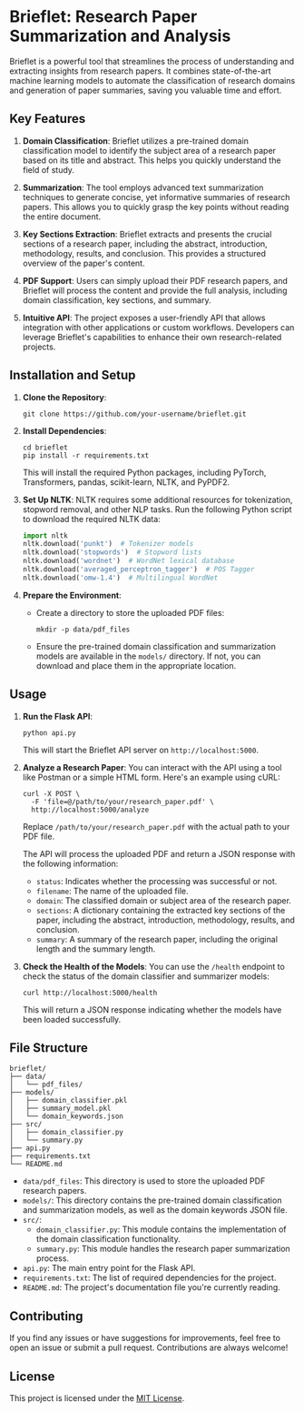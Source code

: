 # Brieflet: Research Paper Summarization and Analysis

Brieflet is a powerful tool that streamlines the process of understanding and extracting insights from research papers. It combines state-of-the-art machine learning models to automate the classification of research domains and generation of paper summaries, saving you valuable time and effort.

## Key Features

1. **Domain Classification**: Brieflet utilizes a pre-trained domain classification model to identify the subject area of a research paper based on its title and abstract. This helps you quickly understand the field of study.

2. **Summarization**: The tool employs advanced text summarization techniques to generate concise, yet informative summaries of research papers. This allows you to quickly grasp the key points without reading the entire document.

3. **Key Sections Extraction**: Brieflet extracts and presents the crucial sections of a research paper, including the abstract, introduction, methodology, results, and conclusion. This provides a structured overview of the paper's content.

4. **PDF Support**: Users can simply upload their PDF research papers, and Brieflet will process the content and provide the full analysis, including domain classification, key sections, and summary.

5. **Intuitive API**: The project exposes a user-friendly API that allows integration with other applications or custom workflows. Developers can leverage Brieflet's capabilities to enhance their own research-related projects.

## Installation and Setup

1. **Clone the Repository**:
   ```
   git clone https://github.com/your-username/brieflet.git
   ```

2. **Install Dependencies**:
   ```
   cd brieflet
   pip install -r requirements.txt
   ```
   This will install the required Python packages, including PyTorch, Transformers, pandas, scikit-learn, NLTK, and PyPDF2.

3. **Set Up NLTK**:
   NLTK requires some additional resources for tokenization, stopword removal, and other NLP tasks. Run the following Python script to download the required NLTK data:
   ```python
   import nltk
   nltk.download('punkt')  # Tokenizer models
   nltk.download('stopwords')  # Stopword lists
   nltk.download('wordnet')  # WordNet lexical database
   nltk.download('averaged_perceptron_tagger')  # POS Tagger
   nltk.download('omw-1.4')  # Multilingual WordNet
   ```

4. **Prepare the Environment**:
   - Create a directory to store the uploaded PDF files:
     ```
     mkdir -p data/pdf_files
     ```
   - Ensure the pre-trained domain classification and summarization models are available in the `models/` directory. If not, you can download and place them in the appropriate location.

## Usage

1. **Run the Flask API**:
   ```
   python api.py
   ```
   This will start the Brieflet API server on `http://localhost:5000`.

2. **Analyze a Research Paper**:
   You can interact with the API using a tool like Postman or a simple HTML form. Here's an example using cURL:
   ```
   curl -X POST \
     -F 'file=@/path/to/your/research_paper.pdf' \
     http://localhost:5000/analyze
   ```
   Replace `/path/to/your/research_paper.pdf` with the actual path to your PDF file.

   The API will process the uploaded PDF and return a JSON response with the following information:
   - `status`: Indicates whether the processing was successful or not.
   - `filename`: The name of the uploaded file.
   - `domain`: The classified domain or subject area of the research paper.
   - `sections`: A dictionary containing the extracted key sections of the paper, including the abstract, introduction, methodology, results, and conclusion.
   - `summary`: A summary of the research paper, including the original length and the summary length.

3. **Check the Health of the Models**:
   You can use the `/health` endpoint to check the status of the domain classifier and summarizer models:
   ```
   curl http://localhost:5000/health
   ```
   This will return a JSON response indicating whether the models have been loaded successfully.

## File Structure

```
brieflet/
├── data/
│   └── pdf_files/
├── models/
│   ├── domain_classifier.pkl
│   ├── summary_model.pkl
│   └── domain_keywords.json
├── src/
│   ├── domain_classifier.py
│   └── summary.py
├── api.py
├── requirements.txt
└── README.md
```

- `data/pdf_files`: This directory is used to store the uploaded PDF research papers.
- `models/`: This directory contains the pre-trained domain classification and summarization models, as well as the domain keywords JSON file.
- `src/`:
  - `domain_classifier.py`: This module contains the implementation of the domain classification functionality.
  - `summary.py`: This module handles the research paper summarization process.
- `api.py`: The main entry point for the Flask API.
- `requirements.txt`: The list of required dependencies for the project.
- `README.md`: The project's documentation file you're currently reading.

## Contributing

If you find any issues or have suggestions for improvements, feel free to open an issue or submit a pull request. Contributions are always welcome!

## License

This project is licensed under the [MIT License](LICENSE).
